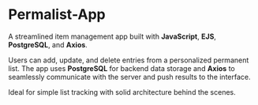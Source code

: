 # Permalist-App

A streamlined item management app built with **JavaScript**, **EJS**, **PostgreSQL**, and **Axios**.

Users can add, update, and delete entries from a personalized permanent list. The app uses **PostgreSQL** for backend data storage and **Axios** to seamlessly communicate with the server and push results to the interface.

Ideal for simple list tracking with solid architecture behind the scenes.
